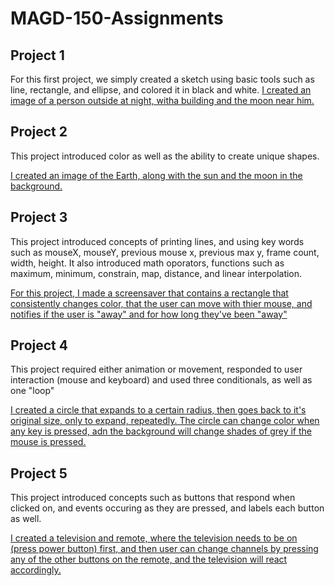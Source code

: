 # MAGD-150-Assignments

## Project 1

For this first project, we simply created a sketch using basic tools such as line, rectangle, and ellipse, and colored it in black and white.
[I created an image of a person outside at night, witha building and the moon near him.](https://github.com/egnenich/MAGD-150-Assignments/edit/master/AssignmentOne.pde)

## Project 2

This project introduced color as well as the ability to create unique shapes.

[I created an image of the Earth, along with the sun and the moon in the background.]()

## Project 3

This project introduced concepts of printing lines, and using key words such as mouseX, mouseY, previous mouse x, previous max y, frame count, width, height. It also introduced math oporators, functions such as maximum, minimum, constrain, map, distance, and linear interpolation. 

[For this project, I made a screensaver that contains a rectangle that consistently changes color, that the user can move with thier mouse, and notifies if the user is "away" and for how long they've been "away"]()

## Project 4

This project required either animation or movement, responded to user interaction (mouse and keyboard) and used three conditionals, as well as one "loop"

[I created a circle that expands to a certain radius, then goes back to it's original size, only to expand, repeatedly. The circle can change color when any key is pressed, adn the background will change shades of grey if the mouse is pressed.]()

## Project 5

This project introduced concepts such as buttons that respond when clicked on, and events occuring as they are pressed, and labels each button as well.

[I created a television and remote, where the television needs to be on (press power button) first, and then user can change channels by pressing any of the other buttons on the remote, and the television will react accordingly.]()
